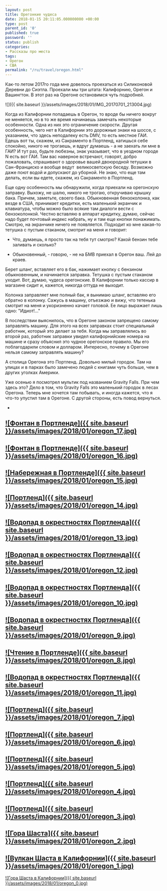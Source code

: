 ```yaml
---
layout: post
title: Орегонкие чудеса
date: 2018-01-15 20:11:05.000000000 +00:00
type: post
parent_id: '0'
published: true
password: ''
status: publish
categories:
- Рассказы про места
tags:
- Орегон
- США
permalink: "/ru/travel/oregon.html"
---
```

Как-то летом 2017го года мне довелось проехаться из Силиконовой Деревни до Сиэтла. Проехали мы три штата: Калифорнию, Орегон и Вашингтон. В этот раз на Орегоне остановимся чуть подробней.

![]({{ site.baseurl }}/assets/images/2018/01/IMG_20170701_213004.jpg)



Когда из Калифорнии попадаешь в Орегон, то вроде бы ничего вокруг не меняется, но в то же время начинаешь замечать некоторые особенности. Одна из них это ограничение скорости. Другая особенность, чего нет в Калифорнии это дорожные знаки на шоссе, с указанием, что здесь неподалеку есть DMV, то есть местное ГАИ. Едешь вот ты, скажем, из Сакраменто в Портленд, катишься себе спокойно, никого не трогаешь, и вдруг думаешь - а не заехать ли мне в ГАИ? И тут раз, будьте любезны, знак указывает, что в уездном городе N есть вот ГАИ. Там вас наверное встречают, говорят, добро пожаловать, спрашивают о здоровье вашей двоюродной тетушки в Сан-Франциско и вообще ведут&nbsp; великосветскую беседу. Возможно даже поют водой и допускают до уборной. Не знаю, что еще там делать, если вы едете, скажем, из Сакраменто в Портленд.

Еще одну особенность мы обнаружили, когда приехали на орегонскую заправку. Выхожу, не шалю, никого не трогаю, откручиваю крышку бака. Причем, заметьте, своего бака. Обыкновенная бензоколонка, как везде в США, принимает кредитки, есть маленький экранчик и клавиатура, чтобы можно было всякие там диалоги вести с бензоколонкой. Честно вставляю в аппарат кредитку, думаю, сейчас надо будет почтовый индекс набрать, ну и там еще кнопки понажимать. Смотрю, на экранчике ничего не появляется. Подходит ко мне какая-то тетушка с пустым стаканом, смотрит на меня и говорит:

- Что, думаешь, я просто так на тебя тут смотрю? Какой бензин тебе заливать и сколько?

- Обыкновенный, - говорю, - не на БМВ приехал в Орегон ваш. Лей до краев.

Берет шланг, вставляет его в бак, нажимает кнопку с бензином обыкновенным, и начинается заправка. Тетушка с пустым стаканом уходит. Вот, думаю, чудеса орегонские. В Калифорнии только кассир в магазине сидит и, кажется, никогда оттуда не выходит.

Колонка заправляет мне полный бак, я вынимаю шланг, вставляю его обратно в колонку. Сажусь в машину, отъезжаю и вижу, что тетенька смотрит на меня и укоризненно качает головой. Ее лицо выражает лишь одно: "Идиот!..."

В последствии выяснилось, что в Орегоне законом запрещено самому заправлять машину. Для этого на всех заправках стоит специальный работник, который это делает за тебя. Когда мы заправлялись во второй раз, работник заправки увидел калифорнийские номера на машине и сразу объяснил это чудное орегонское правило. Мы его поблагодарили словом и долларом. Интересно, почему в Орегоне нельзя самому заправлять машину?

А столица Орегона это Портленд. Довольно милый городок. Там на улицах и в парках было замечено людей с книгами чуть больше, чем в других уголках Америки.

Уже осенью я посмотрел мультик под названием Gravity Falls. При чем здесь это? Дело в том, что Gravity Falls это маленький городок в лесах Орегона. Теперь мне хочется там побывать, и иногда кажется, что я что-то упустил там в Орегоне. С другой стороны, есть повод вернуться.



- 
[![Фонтан в Портленде]({{ site.baseurl }}/assets/images/2018/01/oregon_17.jpg)](/wp-content/uploads/2019/06/oregon_17.jpg)
- 
[![Фонтан в Портленде]({{ site.baseurl }}/assets/images/2018/01/oregon_16.jpg)](/wp-content/uploads/2019/06/oregon_16.jpg)
- 
[![Набережная в Портленде]({{ site.baseurl }}/assets/images/2018/01/oregon_15.jpg)](/wp-content/uploads/2019/06/oregon_15.jpg)
- 
[![Портленд]({{ site.baseurl }}/assets/images/2018/01/oregon_14.jpg)](/wp-content/uploads/2019/06/oregon_14.jpg)
- 
[![Водопад в окрестностях Портленда]({{ site.baseurl }}/assets/images/2018/01/oregon_13.jpg)](/wp-content/uploads/2019/06/oregon_13.jpg)
- 
[![Водопад в окрестностях Портленда]({{ site.baseurl }}/assets/images/2018/01/oregon_12.jpg)](/wp-content/uploads/2019/06/oregon_12.jpg)
- 
[![Водопад в окрестностях Портленда]({{ site.baseurl }}/assets/images/2018/01/oregon_10.jpg)](/wp-content/uploads/2019/06/oregon_10.jpg)
- 
[![Водопад в окрестностях Портленда]({{ site.baseurl }}/assets/images/2018/01/oregon_9.jpg)](/wp-content/uploads/2019/06/oregon_9.jpg)
- 
[![Чтение в Портленде]({{ site.baseurl }}/assets/images/2018/01/oregon_8.jpg)](/wp-content/uploads/2019/06/oregon_8.jpg)
- 
[![Водопад в окрестностях Портленда]({{ site.baseurl }}/assets/images/2018/01/oregon_11.jpg)](/wp-content/uploads/2019/06/oregon_11.jpg)
- 
[![Портленд]({{ site.baseurl }}/assets/images/2018/01/oregon_7.jpg)](/wp-content/uploads/2019/06/oregon_7.jpg)
- 
[![Портленд]({{ site.baseurl }}/assets/images/2018/01/oregon_6.jpg)](/wp-content/uploads/2019/06/oregon_6.jpg)
- 
[![Портленд]({{ site.baseurl }}/assets/images/2018/01/oregon_5.jpg)](/wp-content/uploads/2019/06/oregon_5.jpg)
- 
[![Портленд]({{ site.baseurl }}/assets/images/2018/01/oregon_4.jpg)](/wp-content/uploads/2019/06/oregon_4.jpg)
- 
[![Портленд]({{ site.baseurl }}/assets/images/2018/01/oregon_3.jpg)](/wp-content/uploads/2019/06/oregon_3.jpg)
- 
[![Гора Шаста]({{ site.baseurl }}/assets/images/2018/01/oregon_2.jpg)](/wp-content/uploads/2019/06/oregon_2.jpg)
- 
[![Вулкан Шаста в Калифорнии]({{ site.baseurl }}/assets/images/2018/01/oregon_1.jpg)](/wp-content/uploads/2019/06/oregon_1.jpg)
- 
[![Гора Шаста в Калифорнии]({{ site.baseurl }}/assets/images/2018/01/oregon_0.jpg)](/wp-content/uploads/2019/06/oregon_0.jpg)



